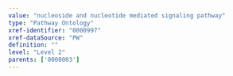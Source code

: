 ```yaml
---
value: "nucleoside and nucleotide mediated signaling pathway"
type: "Pathway Ontology"
xref-identifier: "0000997"
xref-dataSource: "PW"
definition: ""
level: "Level 2"
parents: ['0000003']
---
```

